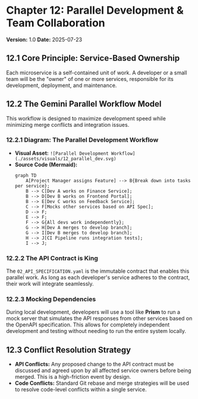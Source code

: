 # Chapter 12: Parallel Development & Team Collaboration

**Version:** 1.0
**Date:** 2025-07-23

## 12.1 Core Principle: Service-Based Ownership

Each microservice is a self-contained unit of work. A developer or a small team will be the "owner" of one or more services, responsible for its development, deployment, and maintenance.

## 12.2 The Gemini Parallel Workflow Model

This workflow is designed to maximize development speed while minimizing merge conflicts and integration issues.

### 12.2.1 Diagram: The Parallel Development Workflow

- **Visual Asset:** `![Parallel Development Workflow](./assets/visuals/12_parallel_dev.svg)`
- **Source Code (Mermaid):**
  ```mermaid
  graph TD
      A[Project Manager assigns Feature] --> B{Break down into tasks per service};
      B --> C[Dev A works on Finance Service];
      B --> D[Dev B works on Frontend Portal];
      B --> E[Dev C works on Feedback Service];
      C --> F[Mocks other services based on API Spec];
      D --> F;
      E --> F;
      F --> G{All devs work independently};
      G --> H[Dev A merges to develop branch];
      G --> I[Dev B merges to develop branch];
      H --> J[CI Pipeline runs integration tests];
      I --> J;
  ```

### 12.2.2 The API Contract is King

The `02_API_SPECIFICATION.yaml` is the immutable contract that enables this parallel work. As long as each developer's service adheres to the contract, their work will integrate seamlessly.

### 12.2.3 Mocking Dependencies

During local development, developers will use a tool like **Prism** to run a mock server that simulates the API responses from other services based on the OpenAPI specification. This allows for completely independent development and testing without needing to run the entire system locally.

## 12.3 Conflict Resolution Strategy

- **API Conflicts:** Any proposed change to the API contract must be discussed and agreed upon by all affected service owners before being merged. This is a high-friction event by design.
- **Code Conflicts:** Standard Git rebase and merge strategies will be used to resolve code-level conflicts within a single service.
